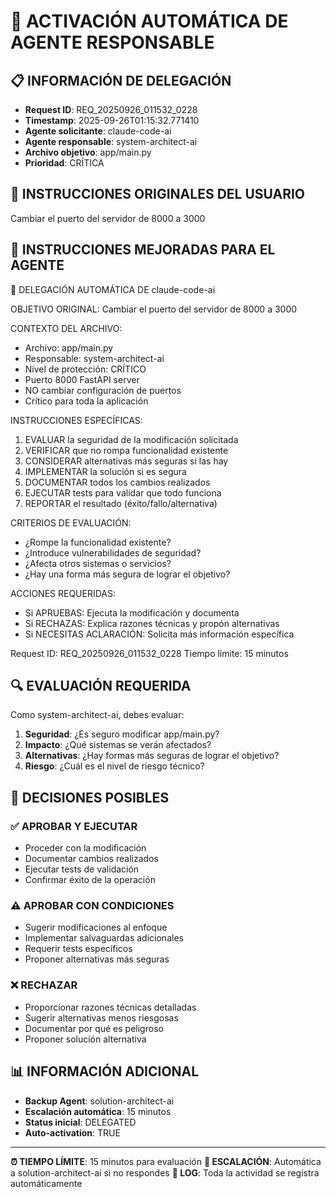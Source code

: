 # 🚨 ACTIVACIÓN AUTOMÁTICA DE AGENTE RESPONSABLE

## 📋 INFORMACIÓN DE DELEGACIÓN
- **Request ID**: REQ_20250926_011532_0228
- **Timestamp**: 2025-09-26T01:15:32.771410
- **Agente solicitante**: claude-code-ai
- **Agente responsable**: system-architect-ai
- **Archivo objetivo**: app/main.py
- **Prioridad**: CRÍTICA

## 🎯 INSTRUCCIONES ORIGINALES DEL USUARIO
Cambiar el puerto del servidor de 8000 a 3000

## 🤖 INSTRUCCIONES MEJORADAS PARA EL AGENTE

🤖 DELEGACIÓN AUTOMÁTICA DE claude-code-ai

OBJETIVO ORIGINAL: Cambiar el puerto del servidor de 8000 a 3000

CONTEXTO DEL ARCHIVO:
- Archivo: app/main.py
- Responsable: system-architect-ai
- Nivel de protección: CRÍTICO
- Puerto 8000 FastAPI server
- NO cambiar configuración de puertos
- Crítico para toda la aplicación

INSTRUCCIONES ESPECÍFICAS:
1. EVALUAR la seguridad de la modificación solicitada
2. VERIFICAR que no rompa funcionalidad existente
3. CONSIDERAR alternativas más seguras si las hay
4. IMPLEMENTAR la solución si es segura
5. DOCUMENTAR todos los cambios realizados
6. EJECUTAR tests para validar que todo funciona
7. REPORTAR el resultado (éxito/fallo/alternativa)

CRITERIOS DE EVALUACIÓN:
- ¿Rompe la funcionalidad existente?
- ¿Introduce vulnerabilidades de seguridad?
- ¿Afecta otros sistemas o servicios?
- ¿Hay una forma más segura de lograr el objetivo?

ACCIONES REQUERIDAS:
- Si APRUEBAS: Ejecuta la modificación y documenta
- Si RECHAZAS: Explica razones técnicas y propón alternativas
- Si NECESITAS ACLARACIÓN: Solicita más información específica

Request ID: REQ_20250926_011532_0228
Tiempo límite: 15 minutos


## 🔍 EVALUACIÓN REQUERIDA
Como system-architect-ai, debes evaluar:

1. **Seguridad**: ¿Es seguro modificar app/main.py?
2. **Impacto**: ¿Qué sistemas se verán afectados?
3. **Alternativas**: ¿Hay formas más seguras de lograr el objetivo?
4. **Riesgo**: ¿Cuál es el nivel de riesgo técnico?

## 🚦 DECISIONES POSIBLES

### ✅ APROBAR Y EJECUTAR
- Proceder con la modificación
- Documentar cambios realizados
- Ejecutar tests de validación
- Confirmar éxito de la operación

### ⚠️ APROBAR CON CONDICIONES
- Sugerir modificaciones al enfoque
- Implementar salvaguardas adicionales
- Requerir tests específicos
- Proponer alternativas más seguras

### ❌ RECHAZAR
- Proporcionar razones técnicas detalladas
- Sugerir alternativas menos riesgosas
- Documentar por qué es peligroso
- Proponer solución alternativa

## 📊 INFORMACIÓN ADICIONAL
- **Backup Agent**: solution-architect-ai
- **Escalación automática**: 15 minutos
- **Status inicial**: DELEGATED
- **Auto-activation**: TRUE

---
**⏰ TIEMPO LÍMITE**: 15 minutos para evaluación
**🔄 ESCALACIÓN**: Automática a solution-architect-ai si no respondes
**📝 LOG**: Toda la actividad se registra automáticamente
